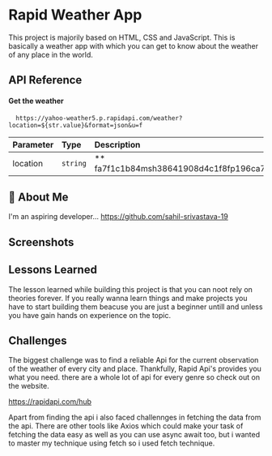 
# Rapid Weather App

This project is majorily based on HTML, CSS and JavaScript. This is basically a weather app with which you can get to know about the weather of any place in the world.


## API Reference

#### Get the weather

```http
  https://yahoo-weather5.p.rapidapi.com/weather?location=${str.value}&format=json&u=f
```

| Parameter | Type     | Description                |
| :-------- | :------- | :------------------------- |
| location | `string` | ** fa7f1c1b84msh38641908d4c1f8fp196ca7jsnf227da417019 |



## 🚀 About Me
I'm an aspiring developer...
https://github.com/sahil-srivastava-19


## Screenshots




## Lessons Learned

The lesson learned while building this project is that you can noot rely on theories forever. If you really wanna learn things and make projects you have to start building them beacuse you are just a beginner untill and unless you have gain hands on experience on the topic.

## Challenges

The biggest challenge was to find a reliable Api for the current observation of the weather of every city and place. Thankfully, Rapid Api's provides you what you need. there are a whole lot of api for every genre so check out on the website.

https://rapidapi.com/hub

Apart from finding the api i also faced challennges in fetching the data from the api. There are other tools like Axios which could make your task of fetching the data easy as well as you can use async await too, but i wanted to master my technique using fetch so i used fetch technique.
 

